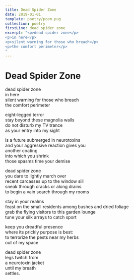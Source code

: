 ```yaml
---
title: Dead Spider Zone
date: 2019-01-01
template: poetry/poem.pug
collection: poetry
firstLine: dead spider zone
excerpt: "<p>dead spider zone</p>
<p>in here</p>
<p>silent warning for those who breach</p>
<p>the comfort perimeter</p>
"
---
```


# Dead Spider Zone

dead spider zone  
in here  
silent warning for those who breach  
the comfort perimeter  
   
eight-legged terror  
stay beyond these magnolia walls  
do not disturb my TV trance  
as your entry into my sight  
   
is a future submerged in neurotoxins  
and your aggressive reaction gives you  
another coating  
into which you shrink  
those spasms time your demise  
   
dead spider zone  
you dare to lightly march over  
recent carcasses up to the window sill  
sneak through cracks or along drains  
to begin a vain search through my rooms  
   
stay in your realms  
feast on the small residents among bushes and dried foliage  
grab the flying visitors to this garden lounge  
tune your silk arrays to catch sport  
   
keep you dreadful presence  
where its prickly purpose is best:  
to terrorize the pests near my herbs  
out of my space  
   
dead spider zone  
legs twitch from  
a neurotoxin jacket  
until my breath  
settles.  
